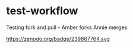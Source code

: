 # test-workflow
Testing fork and pull - Amber forks Annie merges

https://zenodo.org/badge/239867764.svg
